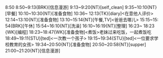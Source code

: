 
8:50
8:50~9:13{BRK}[信息漫游]
9:13~9:20{NT}[self_clean]
9:35~10:10{NT}[早餐]
10:10~10:30{NT}[准备食物]
10:36~ 12:13{TK}[diary]<在意他人评价>
12:14~13:10{NT}[准备食物]
13:10~15:14{NT}[午餐,TV]<爸爸去哪儿>
15:15~15: 54{BRK}[午休]
15:54~16:10{NT}[洗澡]
16:10~16:19{NT}[整理]
16:23~ 18:23 {WK}[编程]<life-time-tracker>
18:23~18:47{WK}[准备食物]<煮饭>老妹过来吃饭，一起煮饭吃
18:49~19:11{STU}[ted]<一次教一个孩子>
19:15~19:34{STU}[ted]<一位要求学校教育的女孩>
19:34~20:50{NT}[准备食物]
20:50~20:58{NT}[supper]
21:00~21:20{NT}[信息漫游]

